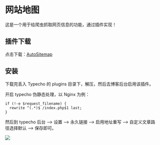 <!--
 * @Author: mulingyuer
 * @Date: 2023-03-28 02:01:59
 * @LastEditTime: 2023-05-27 17:36:36
 * @LastEditors: mulingyuer
 * @Description: 网站地图
 * @FilePath: \Typecho_Theme_JJ\src\basic-config\sitemap.md
 * 怎么可能会有bug！！！
-->

# 网站地图

这是一个用于给爬虫抓取网页信息的功能，通过插件实现！

## 插件下载

点击下载：[AutoSitemap](/zip/AutoSitemap.zip)

## 安装

下载完丢入 Typecho 的 plugins 目录下，解压，然后去博客后台启用该插件。

开启 typecho 伪静态处理，以 Nginx 为例：

```nginx
if (!-e $request_filename) {
  rewrite ^(.*)$ /index.php$1 last;
}
```

然后到 typecho 后台 --> 设置 --> 永久链接 --> 启用地址重写 --> 自定义文章路径选择默认 --> 保存即可。

![](/images/basic-config/sitemap/sitemap01.jpg)
